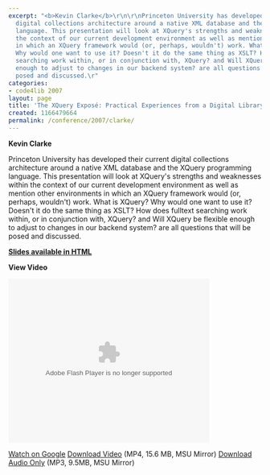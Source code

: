 ```yaml
---
excerpt: "<b>Kevin Clarke</b>\r\n\r\nPrinceton University has developed their current
  digital collections architecture around a native XML database and the XQuery programming
  language. This presentation will look at XQuery's strengths and weaknesses within
  the context of our current development environment as well as mention other environments
  in which an XQuery framework would (or, perhaps, wouldn't) work. What is XQuery?
  Why would one want to use it? Doesn't it do the same thing as XSLT? How does fulltext
  searching work within, or in conjunction with, XQuery? and Will XQuery be flexible
  enough to adjust to changes in our backend system? are all questions that will be
  posed and discussed.\r"
categories:
- code4lib 2007
layout: page
title: 'The XQuery Exposé: Practical Experiences from a Digital Library'
created: 1166479664
permalink: /conference/2007/clarke/
---
```

<b>Kevin Clarke</b>

Princeton University has developed their current digital collections architecture around a native XML database and the XQuery programming language. This presentation will look at XQuery's strengths and weaknesses within the context of our current development environment as well as mention other environments in which an XQuery framework would (or, perhaps, wouldn't) work. What is XQuery? Why would one want to use it? Doesn't it do the same thing as XSLT? How does fulltext searching work within, or in conjunction with, XQuery? and Will XQuery be flexible enough to adjust to changes in our backend system? are all questions that will be posed and discussed.

<b><a href="http://lisforge.net/c4l2007/code4lib2007.html">Slides available in HTML</a></b>

<b>View Video</b>

<embed style="width:400px; height:326px;" id="VideoPlayback" type="application/x-shockwave-flash" src="http://video.google.com/googleplayer.swf?docId=3419455428221980666&hl=en" flashvars=""> </embed>

<a href="http://video.google.com/videoplay?docid=3419455428221980666&hl=en">Watch on Google</a>
<a href="http://streaming.msu.edu/storemedia/download/ebyryan/code4lib07/code4lib07_pres_xquery_clarke.mp4">Download Video</a> (MP4, 15.6 MB, MSU Mirror)
<a href="http://streaming.msu.edu/storemedia/download/ebyryan/c4l07audio/d1/code4lib07_pres_xquery_clarke.mp3">Download Audio Only</a> (MP3, 9.5MB, MSU Mirror)
